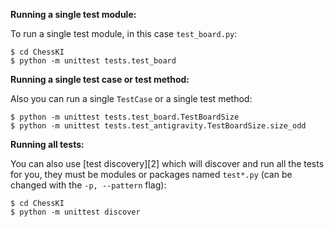 **Running a single test module:**

To run a single test module, in this case `test_board.py`:

    $ cd ChessKI
    $ python -m unittest tests.test_board

**Running a single test case or test method:**

Also you can run a single `TestCase` or a single test method:

    $ python -m unittest tests.test_board.TestBoardSize
    $ python -m unittest tests.test_antigravity.TestBoardSize.size_odd

**Running all tests:**

You can also use [test discovery][2] which will discover and run all the tests for you, they must be modules or packages named `test*.py` (can be changed with the `-p, --pattern` flag):

    $ cd ChessKI
    $ python -m unittest discover
